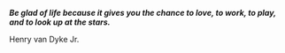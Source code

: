 _**Be glad of life because it gives you the chance to love, to work, to play, and to look up at the stars.**_

Henry van Dyke Jr.